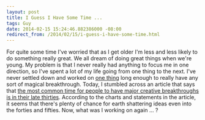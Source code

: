 ```yaml
---
layout: post
title: I Guess I Have Some Time ...
tags: Guy
date: 2014-02-15 15:24:46.882386000 -08:00
redirect_from: /2014/02/15/i-guess-i-have-some-time.html
---
```


For quite some time I've worried that as I get older I'm less and less likely to do something really great. We all dream of doing great things when we're young. My problem is that I never really had anything to focus me in one direction, so I've spent a lot of my life going from one thing to the next. I've never settled down and worked on [one thing](http://www.codinghorror.com/blog/2007/03/curlys-law-do-one-thing.html) long enough to really have any sort of magical breakthrough. Today, I stumbled across an article that says that [the most common time for people to have major creative breakthroughs is in their late thirties](http://qz.com/177694/why-major-creative-breakthroughs-happen-in-your-late-thirties/). According to the charts and statements in the article, it seems that there's plenty of chance for earth shattering ideas even into the forties and fifties. Now, what was I working on again ... ?
